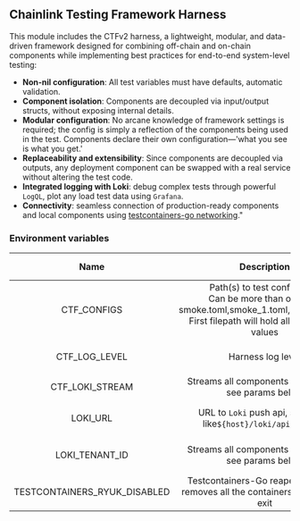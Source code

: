 ## Chainlink Testing Framework Harness

This module includes the CTFv2 harness, a lightweight, modular, and data-driven framework designed for combining off-chain and on-chain components while implementing best practices for end-to-end system-level testing:

- **Non-nil configuration**: All test variables must have defaults, automatic validation.
- **Component isolation**: Components are decoupled via input/output structs, without exposing internal details.
- **Modular configuration**: No arcane knowledge of framework settings is required; the config is simply a reflection of the components being used in the test. Components declare their own configuration—'what you see is what you get.'
- **Replaceability and extensibility**: Since components are decoupled via outputs, any deployment component can be swapped with a real service without altering the test code.
- **Integrated logging with Loki**: debug complex tests through powerful `LogQL`, plot any load test data using `Grafana`.
- **Connectivity**: seamless connection of production-ready components and local components using [testcontainers-go networking](https://golang.testcontainers.org/features/networking/#exposing-host-ports-to-the-container)."


### Environment variables
|             Name             |                                                                      Description                                                                       |          Possible values | Default |        Required?         |
|:----------------------------:|:------------------------------------------------------------------------------------------------------------------------------------------------------:|-------------------------:|:-------:|:------------------------:|
|         CTF_CONFIGS          | Path(s) to test config files. <br/>Can be more than one, ex.: smoke.toml,smoke_1.toml,smoke_2.toml.<br/>First filepath will hold all the merged values | Any valid TOML file path |         |            ✅             |
|        CTF_LOG_LEVEL         |                                                                   Harness log level                                                                    | `info`, `debug`, `trace` | `info`  |            🚫            |
|       CTF_LOKI_STREAM        |                                                Streams all components logs to `Loki`, see params below                                                 |          `true`, `false` | `false` |            🚫            |
|           LOKI_URL           |                                            URL to `Loki` push api, should be like`${host}/loki/api/v1/push`                                            |                      URL |    -    | If you use `Loki` then ✅ |
|        LOKI_TENANT_ID        |                                                Streams all components logs to `Loki`, see params below                                                 |          `true`, `false` |    -    | If you use `Loki` then ✅ |
| TESTCONTAINERS_RYUK_DISABLED |                                   Testcontainers-Go reaper container, removes all the containers after the test exit                                   |          `true`, `false` | `false` |            🚫            |
